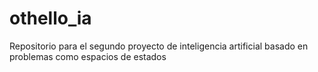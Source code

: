 # othello_ia
Repositorio para el segundo proyecto de inteligencia artificial basado en problemas como espacios de estados
